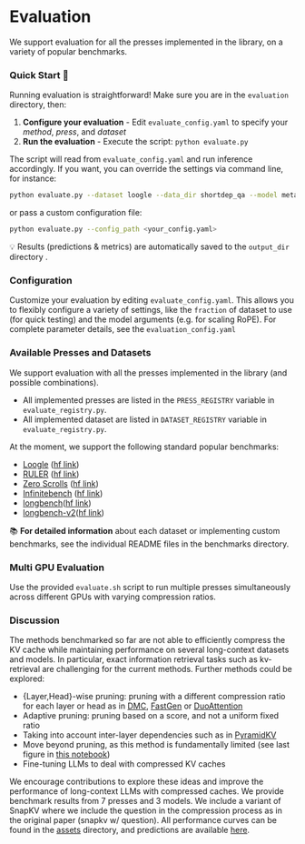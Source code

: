 # Evaluation

We support evaluation for all the presses implemented in the library, on a variety of popular benchmarks.

### Quick Start 🚀

Running evaluation is straightforward! Make sure you are in the `evaluation` directory, then:

1. **Configure your evaluation** - Edit `evaluate_config.yaml` to specify your *method*, *press*, and *dataset*
2. **Run the evaluation** - Execute the script: ```python evaluate.py```

The script will read from `evaluate_config.yaml` and run inference accordingly. 
If you want, you can override the settings via command line, for instance:

```bash
python evaluate.py --dataset loogle --data_dir shortdep_qa --model meta-llama/Meta-Llama-3.1-8B-Instruct --press_name expected_attention --compression_ratio 0.5
```

or pass a custom configuration file:

```bash
python evaluate.py --config_path <your_config.yaml>
```

💡 Results (predictions & metrics) are automatically saved to the `output_dir` directory .


### Configuration 

Customize your evaluation by editing `evaluate_config.yaml`. This allows you to flexibly configure a variety of settings, like the `fraction` of dataset to use (for quick testing) and the model arguments (e.g. for scaling RoPE). For complete parameter details, see the `evaluation_config.yaml`


### Available Presses and Datasets 
We support evaluation with all the presses implemented in the library (and possible combinations). 

- All implemented presses are listed in the `PRESS_REGISTRY` variable in `evaluate_registry.py`.
- All implemented dataset are listed in `DATASET_REGISTRY` variable in `evaluate_registry.py`. 

At the moment, we support the following standard popular benchmarks:

- [Loogle](loogle/README.md) ([hf link](https://huggingface.co/datasets/simonjegou/loogle))
- [RULER](ruler/README.md) ([hf link](https://huggingface.co/datasets/simonjegou/ruler))
- [Zero Scrolls](zero_scrolls/README.md) ([hf link](https://huggingface.co/datasets/simonjegou/zero_scrolls))
- [Infinitebench](infinite_bench/README.md) ([hf link](https://huggingface.co/datasets/MaxJeblick/InfiniteBench))
- [longbench](longbench/README.md)([hf link](https://huggingface.co/datasets/Xnhyacinth/LongBench))
- [longbench-v2](longbenchv2/README.md)([hf link](https://huggingface.co/datasets/Xnhyacinth/LongBench-v2))

📚 **For detailed information** about each dataset or implementing custom benchmarks, see the individual README files in the benchmarks directory.


### Multi GPU Evaluation
Use the provided `evaluate.sh` script to run multiple presses simultaneously across different GPUs with varying compression ratios.

### Discussion
The methods benchmarked so far are not able to efficiently compress the KV cache while maintaining performance on several long-context datasets and models.
In particular, exact information retrieval tasks such as kv-retrieval are challenging for the current methods.
Further methods could be explored:
- {Layer,Head}-wise pruning: pruning with a different compression ratio for each layer or head as in [DMC](https://arxiv.org/abs/2403.09636), [FastGen](https://arxiv.org/abs/2310.01801) or [DuoAttention](https://arxiv.org/abs/2410.10819)
- Adaptive pruning: pruning based on a score, and not a uniform fixed ratio
- Taking into account inter-layer dependencies such as in [PyramidKV](https://arxiv.org/abs/2406.02069)
- Move beyond pruning, as this method is fundamentally limited (see last figure in [this notebook](../notebooks/expected_attention.ipynb))
- Fine-tuning LLMs to deal with compressed KV caches

We encourage contributions to explore these ideas and improve the performance of long-context LLMs with compressed caches. We provide benchmark results from 7 presses and 3 models. We include a variant of SnapKV where we include the question in the compression process as in the original paper (snapkv w/ question). All performance curves can be found in the [assets](assets) directory, and predictions are available [here](https://drive.google.com/drive/folders/14BilGw07v8tOUUct-5nDhQlN3zIX9BUf?usp=drive_link).